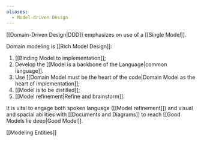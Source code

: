 ```yaml
---
aliases:
  - Model-driven Design
---
```

[[Domain-Driven Design|DDD]] emphasizes on use of a [[Single Model]].

Domain modeling is [[Rich Model Design]]:
1. [[Binding Model to implementation]];
2. Develop the [[Model is a backbone of the Language|common language]].
3. Use [[Domain Model must be the heart of the code|Domain Model as the heart of implementation]];
4. [[Model is to be distilled]];
5. [[Model refinement|Refine and brainstorm]].

It is vital to engage both spoken language ([[Model refinement]]) and visual and spacial abilities with [[Documents and Diagrams]] to reach [[Good Models lie deep|Good Model]].

[[Modeling Entities]]

